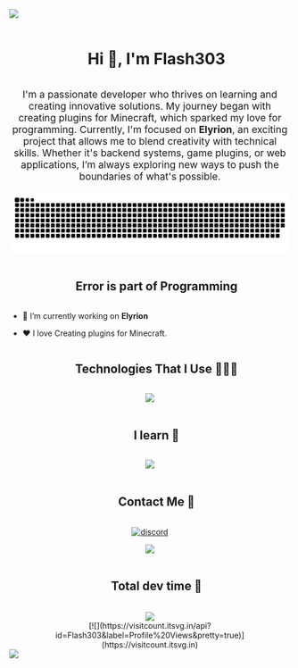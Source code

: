 <!-- Divider -->
<img src="https://user-images.githubusercontent.com/73097560/115834477-dbab4500-a447-11eb-908a-139a6edaec5c.gif">

<!-- Hello text -->
<div id="user-content-toc">
  <ul align="center">
    <summary><h1 style="display: inline-block">Hi 👋, I'm Flash303</h1></summary>
  </ul>
</div>

<!-- About Me -->
<p align="center" style="font-size: 1.25em;">
  I'm a passionate developer who thrives on learning and creating innovative solutions. My journey began with creating plugins for Minecraft, which sparked my love for programming. Currently, I'm focused on <strong>Elyrion</strong>, an exciting project that allows me to blend creativity with technical skills. Whether it's backend systems, game plugins, or web applications, I’m always exploring new ways to push the boundaries of what's possible.
</p>

<!-- Snake -->
<div align="center">
  <a href="https://raw.githubusercontent.com/1999AZZAR/1999AZZAR/readme/resources/grid-snake.svg/">
    <img src="https://raw.githubusercontent.com/1999AZZAR/1999AZZAR/readme/resources/grid-snake.svg" alt="snake">
  </a>
</div>


<!--h2 without bottom border-->
<div id="user-content-toc">
  <ul align="center">
    <summary><h2 style="display: inline-block">Error is part of Programming</h2></summary>
  </ul>
</div>


<!--Intro start-->
- 🔭 I’m currently working on **Elyrion**

- ❤️ I love Creating plugins for Minecraft.

<!--Intro end-->

<!-- Tech section -->
<div id="user-content-toc">
  <ul align="center">
    <summary><h2 style="display: inline-block">Technologies That I Use 👨🏻‍💻</h2></summary>
  </ul>
</div>

<!-- Tech icons -->
<p align="center">
  <!--<a href="https://skillicons.dev">
    <img src="https://skillicons.dev/icons?i=idea,github,java,mongodb,mysql,redis,docker,linux,ts,react,nodejs,js,html,css,git,materialui&perline=14" />
  </a>-->
  <a href="https://skillicons.dev">
    <img src="https://skillicons.dev/icons?i=java,mongodb,mysql,redis,ts,react,nodejs,js,html,css,materialui,idea,github,docker,linux,git&perline=11" />
  </a>
</p>

<!-- Lean section -->
<div id="user-content-toc">
  <ul align="center">
    <summary><h2 style="display: inline-block">I learn 💭</h2></summary>
  </ul>
</div>

<!-- Lean icons -->
<p align="center">
  <a href="https://skillicons.dev">
    <img src="https://skillicons.dev/icons?i=git,html,css,ts,react&perline=14" />
  </a>
</p>


<!-- Contact Me -->
<div id="user-content-toc">
  <ul align="center">
    <summary><h2 style="display: inline-block">Contact Me 🤝</h2></summary>
  </ul>
</div>

<p align="center">
  <a href="https://discordapp.com/users/541606357468446720" target="blank"><img align="center" src="https://user-images.githubusercontent.com/88904952/234982627-019fd336-6248-453c-9b05-97c13fd1d207.png" alt="discord" height="50" width="50" /></a>
</p>

<!-- Discord Status -->
<p align="center">
  <img src="https://discord.c99.nl/widget/theme-1/541606357468446720.png">
</p>

<!-- Dev time section -->
<div id="user-content-toc">
  <ul align="center">
    <summary><h2 style="display: inline-block">Total dev time 🤝</h2></summary>
  </ul>
</div>


<!-- Dev time -->
<div align=center>
  <a href="https://github-readme-stats.vercel.app/api/wakatime?username=@Flash303&theme=tokyonight&layout=compact&hide=AUTO_DETECTED" title="Go to Source">
      <img align="center" width=84% src="https://github-readme-stats.vercel.app/api/wakatime?username=@Flash303&theme=tokyonight&layout=compact&hide=AUTO_DETECTED" />
    </a>
</div>

<!--Visit count-->
<div align="center">
  [![](https://visitcount.itsvg.in/api?id=Flash303&label=Profile%20Views&pretty=true)](https://visitcount.itsvg.in)
</div>

<!-- Divider -->
<img src="https://user-images.githubusercontent.com/73097560/115834477-dbab4500-a447-11eb-908a-139a6edaec5c.gif">
